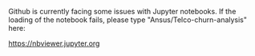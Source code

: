 Github is currently facing some issues with Jupyter notebooks.
If the loading of the notebook fails, please type "Ansus/Telco-churn-analysis" here:

https://nbviewer.jupyter.org
